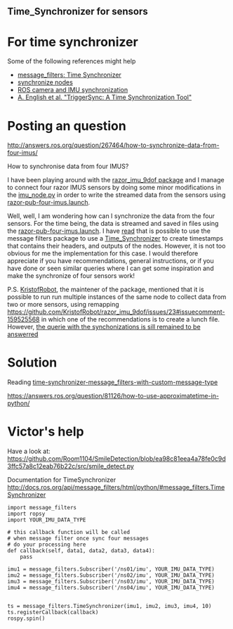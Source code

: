Time_Synchronizer for sensors
---



# For time synchronizer

Some of the following references might help

* [message_filters: Time Synchronizer](http://wiki.ros.org/message_filters#Time_Synchronizer)
* [synchronize nodes](http://answers.ros.org/question/71848/synchronize-nodes/)
* [ROS camera and IMU synchronization](http://grauonline.de/wordpress/?page_id=1951)
* [A. English et al. "TriggerSync: A Time Synchronization Tool"](https://wiki.qut.edu.au/download/attachments/147952130/TriggerSync.pdf.pdf)



# Posting an question

http://answers.ros.org/question/267464/how-to-synchronize-data-from-four-imus/

How to synchronise data from four IMUS?


I  have been playing around with the [razor_imu_9dof package](http://wiki.ros.org/razor_imu_9dof) and I manage to connect four razor IMUS sensors by doing some minor modifications in the [imu_node.py](https://github.com/mxochicale/ros/blob/master/mx_razor_imu_9dof/catkin_ws/razor_imu_9dof/nodes/imu_node.py) in order to write the streamed data from the sensors using [razor-pub-four-imus.launch](https://github.com/mxochicale/ros/blob/master/mx_razor_imu_9dof/catkin_ws/razor_imu_9dof/launch/razor-pub-four-imus.launch).

Well, well, I am wondering how can I synchronize the data from the four sensors.
For the time being, the data is streamed and saved in files using the [razor-pub-four-imus.launch](https://github.com/mxochicale/ros/blob/master/mx_razor_imu_9dof/catkin_ws/razor_imu_9dof/launch/razor-pub-four-imus.launch). I have [read](http://answers.ros.org/question/71848/synchronize-nodes/) that is possible to use the message filters package to use a [Time_Synchronizer](http://wiki.ros.org/message_filters#Time_Synchronizer)  to create timestamps that contains their headers, and outputs of the nodes. However, it is not too obvious for me the implementation for this case. I would therefore appreciate if you have recommendations, general instructions, or if you have done or seen similar queries where I can get some inspiration and make the synchronize of four sensors work!


P.S.
[KristofRobot](https://github.com/KristofRobot), the maintener of the package,
mentioned that it is possible to run run multiple instances of the same node
to collect data from two or more sensors, using remapping
https://github.com/KristofRobot/razor_imu_9dof/issues/23#issuecomment-159525568
in which one of the recommendations is to create a lunch file.
However, [the querie with the synchonizations is sill remained to be answerred](https://github.com/KristofRobot/razor_imu_9dof/issues/23#issuecomment-239429701)



# Solution

Reading [time-synchronizer-message_filters-with-custom-message-type](https://answers.ros.org/question/197811/time-synchronizer-message_filters-with-custom-message-type/)

https://answers.ros.org/question/81126/how-to-use-approximatetime-in-python/


# Victor's help

Have a look at:
https://github.com/Room1104/SmileDetection/blob/ea98c81eea4a78fe0c9d3ffc57a8c12eab76b22c/src/smile_detect.py

Documentation for TimeSynchronizer
http://docs.ros.org/api/message_filters/html/python/#message_filters.TimeSynchronizer


```
import message_filters
import ropsy
import YOUR_IMU_DATA_TYPE

# this callback function will be called
# when message filter once sync four messages
# do your processing here
def callback(self, data1, data2, data3, data4):
    pass

imu1 = message_filters.Subscriber('/ns01/imu', YOUR_IMU_DATA_TYPE)
imu2 = message_filters.Subscriber('/ns02/imu', YOUR_IMU_DATA_TYPE)
imu3 = message_filters.Subscriber('/ns03/imu', YOUR_IMU_DATA_TYPE)
imu4 = message_filters.Subscriber('/ns04/imu', YOUR_IMU_DATA_TYPE)


ts = message_filters.TimeSynchronizer(imu1, imu2, imu3, imu4, 10)
ts.registerCallback(callback)
rospy.spin()

```
